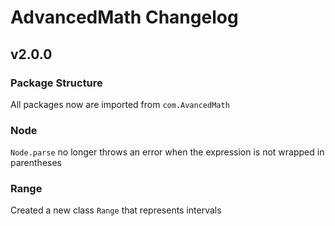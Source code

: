 # AdvancedMath Changelog

## v2.0.0

### Package Structure
All packages now are imported from `com.AvancedMath`

### Node
`Node.parse` no longer throws an error when the expression is not wrapped in parentheses

### Range
Created a new class `Range` that represents intervals